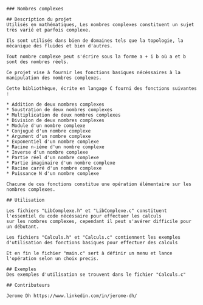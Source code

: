  	### Nombres complexes
	
	## Description du projet
	Utilisés en mathématiques, Les nombres complexes constituent un sujet très varié et parfois complexe.
	
	Ils sont utilisés dans bien de domaines tels que la topologie, la mécanique des fluides et bien d'autres.
	
	Tout nombre complexe peut s'écrire sous la forme a + i b où a et b sont des nombres réels.
	
	Ce projet vise à fournir les fonctions basiques nécéssaires à la manipulation des nombres complexes.
	
	Cette bibliothèque, écrite en langage C fourni des fonctions suivantes :
	
	* Addition de deux nombres complexes
	* Soustration de deux nombres complexes
	* Multiplication de deux nombres complexes
	* Division de deux nombres complexes
	* Module d'un nombre complexe
	* Conjugué d'un nombre complexe
	* Argument d'un nombre complexe
	* Exponentiel d'un nombre complexe
	* Racine n-ième d'un nombre complexe
	* Inverse d'un nombre complexe
	* Partie réel d'un nombre complexe
	* Partie imaginaire d'un nombre complexe
	* Racine carré d'un nombre complexe
	* Puissance N d'un nombre complexe
	
	Chacune de ces fonctions constitue une opération élémentaire sur les nombres complexes.
	
	## Utilisation
	
	Les fichiers "LibComplexe.h" et "LibComplexe.c" constituent l'essentiel du code nécéssaire pour effectuer les calculs
	sur les nombres complexes, cependant il peut s'avérer difficile pour un débutant.
	
	Les fichiers "Calculs.h" et "Calculs.c" contiennent les exemples d'utilisation des fonctions basiques pour effectuer des calculs
	
	Et en fin le fichier "main.c" sert à définir un menu et lance l'opération selon un choix precis.
	
	## Exemples
	Des exemples d'utilisation se trouvent dans le fichier "Calculs.c"
	
	## Contributeurs
	
	Jerome Dh https://www.linkedin.com/in/jerome-dh/

